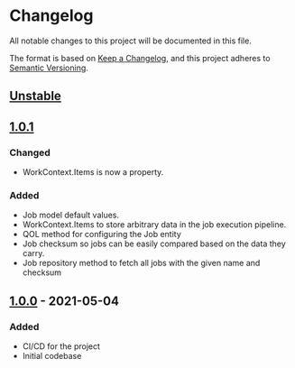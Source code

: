 # Changelog

All notable changes to this project will be documented in this file.

The format is based on [Keep a Changelog](https://keepachangelog.com/en/1.0.0/),
and this project adheres to [Semantic Versioning](https://semver.org/spec/v2.0.0.html).

## [Unstable]

## [1.0.1]

### Changed

- WorkContext.Items is now a property.

### Added

- Job model default values.
- WorkContext.Items to store arbitrary data in the job execution pipeline.
- QOL method for configuring the Job entity
- Job checksum so jobs can be easily compared based on the data they carry.
- Job repository method to fetch all jobs with the given name and checksum

## [1.0.0] - 2021-05-04

### Added

- CI/CD for the project
- Initial codebase

[unstable]: https://github.com/iteam-consulting/WerkWerk/compare/1.0.1...HEAD
[1.0.1]: https://github.com/iteam-consulting/WerkWerk/compare/1.0.0...1.0.1
[1.0.0]: https://github.com/iteam-consulting/WerkWerk/releases/tag/1.0.0
